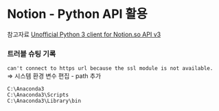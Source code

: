# Notion - Python API 활용
참고자료 [Unofficial Python 3 client for Notion.so API v3](https://github.com/jamalex/notion-py)
### 트러블 슈팅 기록
`can't connect to https url because the ssl module is not available.`   
    => 시스템 환경 변수 편집 - path 추가
```
C:\Anaconda3
C:\Anaconda3\Scripts
C:\Anaconda3\Library\bin
```